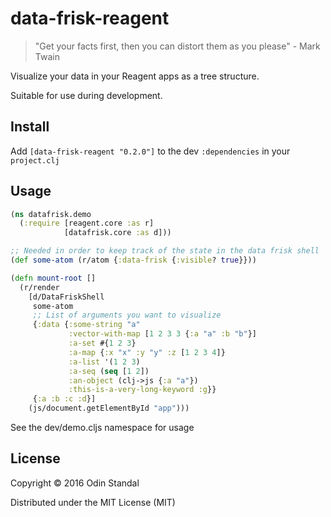 # data-frisk-reagent

> "Get your facts first, then you can distort them as you please" - Mark Twain


Visualize your data in your Reagent apps as a tree structure.

Suitable for use during development.

## Install

Add `[data-frisk-reagent "0.2.0"]` to the dev `:dependencies` in your `project.clj`

## Usage

```clojure
(ns datafrisk.demo
  (:require [reagent.core :as r]
            [datafrisk.core :as d]))

;; Needed in order to keep track of the state in the data frisk shell
(def some-atom (r/atom {:data-frisk {:visible? true}}))

(defn mount-root []
  (r/render
    [d/DataFriskShell
     some-atom
     ;; List of arguments you want to visualize
     {:data {:some-string "a"
             :vector-with-map [1 2 3 3 {:a "a" :b "b"}]
             :a-set #{1 2 3}
             :a-map {:x "x" :y "y" :z [1 2 3 4]}
             :a-list '(1 2 3)
             :a-seq (seq [1 2])
             :an-object (clj->js {:a "a"})
             :this-is-a-very-long-keyword :g}}
     {:a :b :c :d}]
    (js/document.getElementById "app")))
```

See the dev/demo.cljs namespace for usage

## License

Copyright © 2016 Odin Standal

Distributed under the MIT License (MIT)